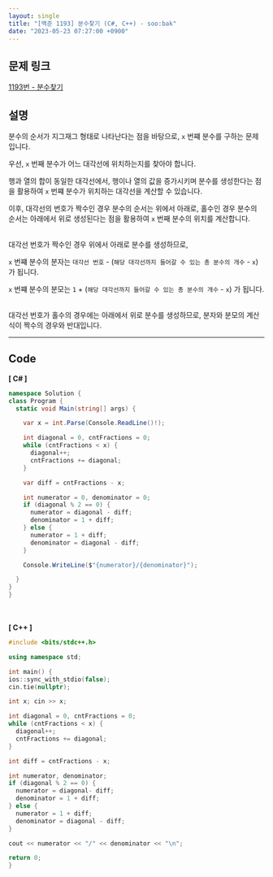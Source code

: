 ```yaml
---
layout: single
title: "[백준 1193] 분수찾기 (C#, C++) - soo:bak"
date: "2023-05-23 07:27:00 +0900"
---
```


## 문제 링크
  [1193번 - 분수찾기](https://www.acmicpc.net/problem/1193)

## 설명
분수의 순서가 지그재그 형태로 나타난다는 점을 바탕으로, `x` 번쨰 분수를 구하는 문제입니다. <br>

우선, `x` 번째 분수가 어느 대각선에 위치하는지를 찾아야 합니다. <br>

행과 열의 합이 동일한 대각선에서, 행이나 열의 값을 증가시키며 분수를 생성한다는 점을 활용하여 `x` 번쨰 분수가 위치하는 대각선을 계산할 수 있습니다. <br>

이후, 대각선의 번호가 짝수인 경우 분수의 순서는 위에서 아래로, 홀수인 경우 분수의 순서는 아래에서 위로 생성된다는 점을 활용하여 `x` 번째 분수의 위치를 계산합니다. <br>

<br>
대각선 번호가 짝수인 경우 위에서 아래로 분수를 생성하므로,<br>

`x` 번쨰 분수의 분자는 `대각선 번호` - (`해당 대각선까지 들어갈 수 있는 총 분수의 개수` - `x`) 가 됩니다. <br>

`x` 번쨰 분수의 분모는 `1` + (`해당 대각선까지 들어갈 수 있는 총 분수의 개수` - `x`) 가 됩니다. <br>

<br>
대각선 번호가 홀수의 경우에는 아래에서 위로 분수를 생성하므로, 분자와 분모의 계산식이 짝수의 경우와 반대입니다. <br>

- - -

## Code
<b>[ C# ] </b>
<br>

  ```c#
namespace Solution {
  class Program {
    static void Main(string[] args) {

      var x = int.Parse(Console.ReadLine()!);

      int diagonal = 0, cntFractions = 0;
      while (cntFractions < x) {
        diagonal++;
        cntFractions += diagonal;
      }

      var diff = cntFractions - x;

      int numerator = 0, denominator = 0;
      if (diagonal % 2 == 0) {
        numerator = diagonal - diff;
        denominator = 1 + diff;
      } else {
        numerator = 1 + diff;
        denominator = diagonal - diff;
      }

      Console.WriteLine($"{numerator}/{denominator}");

    }
  }
}
  ```
<br><br>
<b>[ C++ ] </b>
<br>

  ```c++
#include <bits/stdc++.h>

using namespace std;

int main() {
  ios::sync_with_stdio(false);
  cin.tie(nullptr);

  int x; cin >> x;

  int diagonal = 0, cntFractions = 0;
  while (cntFractions < x) {
    diagonal++;
    cntFractions += diagonal;
  }

  int diff = cntFractions - x;

  int numerator, denominator;
  if (diagonal % 2 == 0) {
    numerator = diagonal- diff;
    denominator = 1 + diff;
  } else {
    numerator = 1 + diff;
    denominator = diagonal - diff;
  }

  cout << numerator << "/" << denominator << "\n";

  return 0;
}
  ```
